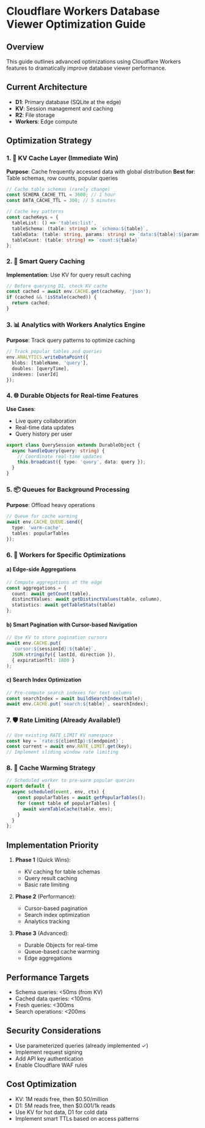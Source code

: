 # Cloudflare Workers Database Viewer Optimization Guide

## Overview
This guide outlines advanced optimizations using Cloudflare Workers features to dramatically improve database viewer performance.

## Current Architecture
- **D1**: Primary database (SQLite at the edge)
- **KV**: Session management and caching
- **R2**: File storage
- **Workers**: Edge compute

## Optimization Strategy

### 1. 🚀 KV Cache Layer (Immediate Win)
**Purpose**: Cache frequently accessed data with global distribution
**Best for**: Table schemas, row counts, popular queries

```typescript
// Cache table schemas (rarely change)
const SCHEMA_CACHE_TTL = 3600; // 1 hour
const DATA_CACHE_TTL = 300; // 5 minutes

// Cache key patterns
const cacheKeys = {
  tableList: () => 'tables:list',
  tableSchema: (table: string) => `schema:${table}`,
  tableData: (table: string, params: string) => `data:${table}:${params}`,
  tableCount: (table: string) => `count:${table}`
};
```

### 2. 🔄 Smart Query Caching
**Implementation**: Use KV for query result caching
```typescript
// Before querying D1, check KV cache
const cached = await env.CACHE.get(cacheKey, 'json');
if (cached && !isStale(cached)) {
  return cached;
}
```

### 3. 📊 Analytics with Workers Analytics Engine
**Purpose**: Track query patterns to optimize caching
```typescript
// Track popular tables and queries
env.ANALYTICS.writeDataPoint({
  blobs: [tableName, 'query'],
  doubles: [queryTime],
  indexes: [userId]
});
```

### 4. 🌐 Durable Objects for Real-time Features
**Use Cases**:
- Live query collaboration
- Real-time data updates
- Query history per user

```typescript
export class QuerySession extends DurableObject {
  async handleQuery(query: string) {
    // Coordinate real-time updates
    this.broadcast({ type: 'query', data: query });
  }
}
```

### 5. 📦 Queues for Background Processing
**Purpose**: Offload heavy operations
```typescript
// Queue for cache warming
await env.CACHE_QUEUE.send({
  type: 'warm-cache',
  tables: popularTables
});
```

### 6. 🔧 Workers for Specific Optimizations

#### a) Edge-side Aggregations
```typescript
// Compute aggregations at the edge
const aggregations = {
  count: await getCount(table),
  distinctValues: await getDistinctValues(table, column),
  statistics: await getTableStats(table)
};
```

#### b) Smart Pagination with Cursor-based Navigation
```typescript
// Use KV to store pagination cursors
await env.CACHE.put(
  `cursor:${sessionId}:${table}`,
  JSON.stringify({ lastId, direction }),
  { expirationTtl: 1800 }
);
```

#### c) Search Index Optimization
```typescript
// Pre-compute search indexes for text columns
const searchIndex = await buildSearchIndex(table);
await env.CACHE.put(`search:${table}`, searchIndex);
```

### 7. 🛡️ Rate Limiting (Already Available!)
```typescript
// Use existing RATE_LIMIT KV namespace
const key = `rate:${clientIp}:${endpoint}`;
const current = await env.RATE_LIMIT.get(key);
// Implement sliding window rate limiting
```

### 8. 🔄 Cache Warming Strategy
```typescript
// Scheduled worker to pre-warm popular queries
export default {
  async scheduled(event, env, ctx) {
    const popularTables = await getPopularTables();
    for (const table of popularTables) {
      await warmTableCache(table, env);
    }
  }
};
```

## Implementation Priority

1. **Phase 1** (Quick Wins):
   - KV caching for table schemas
   - Query result caching
   - Basic rate limiting

2. **Phase 2** (Performance):
   - Cursor-based pagination
   - Search index optimization
   - Analytics tracking

3. **Phase 3** (Advanced):
   - Durable Objects for real-time
   - Queue-based cache warming
   - Edge aggregations

## Performance Targets
- Schema queries: <50ms (from KV)
- Cached data queries: <100ms
- Fresh queries: <300ms
- Search operations: <200ms

## Security Considerations
- Use parameterized queries (already implemented ✓)
- Implement request signing
- Add API key authentication
- Enable Cloudflare WAF rules

## Cost Optimization
- KV: 1M reads free, then $0.50/million
- D1: 5M reads free, then $0.001/1k reads
- Use KV for hot data, D1 for cold data
- Implement smart TTLs based on access patterns